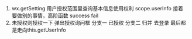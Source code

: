 1. wx.getSetting
用户授权范围里查询基本信息使用权利 scope.userInfo
接着要做别的事情，高阶函数
success   fail  
2. 未授权则授权一下   弹出授权询问框  分支一
已授权  分支二
归并  去登录  最后都是走向this.getUserInfo